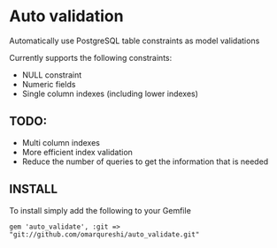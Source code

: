 # Auto validation #

Automatically use PostgreSQL table constraints as model validations

Currently supports the following constraints:

* NULL constraint
* Numeric fields
* Single column indexes (including lower indexes)

## TODO: ##

* Multi column indexes
* More efficient index validation
* Reduce the number of queries to get the information that is needed

## INSTALL ##

To install simply add the following to your Gemfile

`gem 'auto_validate', :git =>
"git://github.com/omarqureshi/auto_validate.git"`
